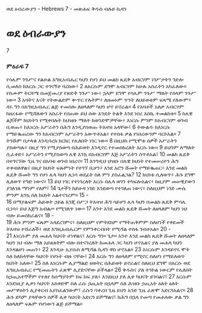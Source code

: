 ﻿
ወደ ዕብራውያን - Hebrews 7 - መጽሐፍ ቅዱስ ብሉይ ኪዳን
# ወደ ዕብራውያን
7
### ምዕራፍ 7
 የሳሌም ንጉሥና የልዑል እግዚአብሔር ካህን የሆነ ይህ መልከ ጼዴቅ አብርሃም ነገሥታትን ገድሎ ሲመለስ ከእርሱ ጋር ተገናኝቶ ባረከው፤
2  ለእርሱም ደግሞ አብርሃም ከሁሉ አስራትን አካፈለው። የስሙም ትርጓሜ በመጀመሪያ የጽድቅ ንጉሥ ነው፥ ኋላም ደግሞ የሳሌም ንጉሥ ማለት የሰላም ንጉሥ ነው።
3  አባትና እናት የትውልድም ቍጥር የሉትም፥ ለዘመኑም ጥንት ለህይወቱም ፍጻሜ የለውም፥ ዳሩ ግን በእግዚአብሔር ልጅ ተመስሎ ለዘላለም ካህን ሆኖ ይኖራል።
4  የአባቶች አለቃ አብርሃም ከዘረፋው የሚሻለውን አስራት የሰጠው ይህ ሰው እንዴት ትልቅ እንደ ነበረ እስኪ ተመልከቱ።
5  ከሌዊ ልጆችም ክህነትን የሚቀበሉት ከህዝቡ ማለት ከወንድሞቻቸው፥ እነርሱ ምንም ከአብርሃም ወገብ ቢወጡ፥ ከእነርሱ አሥራትን በሕግ እንዲያስወጡ ትእዛዝ አላቸው፤
6  ትውልዱ ከእነርሱ የማይቈጠረው ግን ከአብርሃም አሥራትን አውጥቶአል፥ የተስፋ ቃል የነበረውንም ባርኮአል።
7  ትንሹም በታላቁ እንዲባረክ ክርክር የሌለበት ነገር ነው።
8  በዚህስ የሚሞቱ ሰዎች አሥራትን ያስወጣሉ፥ በዚያ ግን የሚያስወጣ በሕይወት እንዲኖር የተመሰከረለት እርሱ ነው።
9  ይህንም ለማለት ሲፈቀድ፥ አሥራትን የሚያስወጣ ሌዊ እንኳ በአብርሃም እጅ አሥራትን ሰጥቶአል፤
10  መልከ ጼዴቅ በተገናኘው ጊዜ ገና በአባቱ ወገብ ነበረና።
11  እንግዲህ ህዝቡ በሌዊ ክህነት የተመሠረተን ሕግ ተቀብለዋልና በዚያ ክህነት ፍጹምነት የተገኘ ቢሆን፥ እንደ አሮን ሹመት የማይቈጠር፥ እንደ መልከ ጼዴቅ ሹመት ግን የሆነ ሌላ ካህን ሊነሳ ወደፊት ስለ ምን ያስፈልጋል?
12  ክህነቱ ሲለወጥ፥ ሕጉ ደግሞ ሊለወጥ የግድ ነውና።
13  ይህ ነገር የተነገረለት እርሱ በሌላ ወገን ተካፍሎአልና፥ ከዚያም መሠዊያውን ያገለገለ ማንም የለም፤
14  ጌታችን ከይሁዳ ነገድ እንደወጣ የተገለጠ ነውና፥ ስለዚህም ነገድ ሙሴ ምንም እንኳ ስለ ክህነት አልተናገረም።
15 -  
16  በማያልፍም ሕይወት ኃይል እንጂ በሥጋ ትእዛዝ ሕግ ሳይሆን ሌላ ካህን በመልከ ጼዴቅ ምሳሌ ቢነሳ፥ ይህ እጅግ አብልጦ የሚገለጥ ነው።
17  አንተ እንደ መልከ ጼዴቅ ሹመት ለዘላለም ካህን ነህ ብሎ ይመሰክራልና።
18 -  
19  ሕጉ ምንም ፍጹም አላደረገምና፥ ስለዚህም የምትደክም የማትጠቅምም ስለሆነች የቀደመች ትእዛዝ ተሽራለች፥ ወደ እግዚአብሔርም የምንቀርብበት የሚሻል ተስፋ ገብቶአል።
20 -  
21  እነርሱም ያለ መሐላ ካህናት ሆነዋልና፤ እርሱ ግን። ጌታ። አንተ እንደ መልከ ጼዴቅ ሹመት ለዘላለም ካህን ነህ ብሎ ማለ አይጸጸትም ብሎ በተናገረለት ከመሐላ ጋር ካህን ሆኖአልና ያለ መሐላ ካህን እንዳልሆነ መጠን፥
22  እንዲሁ ኢየሱስ ለሚሻል ኪዳን ዋስ ሆኖአል።
23  እነርሱም እንዳይኖሩ ሞት ስለ ከለከላቸው ካህናት የሆኑት ብዙ ናቸው፤
24  እርሱ ግን ለዘላለም የሚኖር ስለሆነ የማይለወጥ ክህነት አለው፤
25  ስለ እነርሱም ሊያማልድ ዘወትር በሕይወት ይኖራልና ስለዚህ ደግሞ በእርሱ ወደ እግዚአብሔር የሚመጡትን ፈጽሞ ሊያድናቸው ይችላል።
26  ቅዱስና ያለ ተንኮል ነውርም የሌለበት ከኃጢአተኞችም የተለየ ከሰማያትም ከፍ ከፍ ያለ፥ እንደዚህ ያለ ሊቀ ካህናት ይገባልና፤
27  እርሱም እንደነዚያ ሊቃነ ካህናት አስቀድሞ ስለ ራሱ ኃጢአት በኋላም ስለ ሕዝቡ ኃጢአት ዕለት ዕለት መሥዋዕትን ሊያቀርብ አያስፈልገውም፤ ራሱን ባቀረበ ጊዜ ይህን አንድ ጊዜ ፈጽሞ አድርጎአልና።
28  ሕጉ ድካም ያላቸውን ሰዎች ሊቀ ካህናት አድርጎ ይሾማልና፤ ከሕግ በኋላ የመጣ የመሐላው ቃል ግን ለዘላለም ፍጹም የሆነውን ልጅ ይሾማል። 
